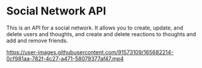 # Social  Network API

This is an API for a social network. It allows you to create, update, and delete users and thoughts, and create and delete reactions to thoughts and add and remove friends.

https://user-images.githubusercontent.com/91573109/165682214-0cf981aa-782f-4c27-a471-58079377af47.mp4
